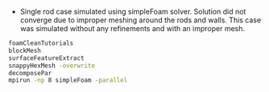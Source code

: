 * Single rod case simulated using simpleFoam solver. Solution did not converge due to improper meshing around the rods and walls. This case was simulated without any refinements and with an improper mesh.



```sh
foamCleanTutorials
blockMesh
surfaceFeatureExtract
snappyHexMesh -overwrite
decomposePar
mpirun -np 8 simpleFoam -parallel
```
